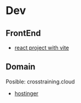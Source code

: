 # Dev

## FrontEnd

- [react project with vite](https://www.digitalocean.com/community/tutorials/how-to-set-up-a-react-project-with-vite)

## Domain

Posible: crosstraining.cloud

- [hostinger](https://www.hostinger.es/comprar-dominio?ppc_campaign=google_search_generic_domains&bidkw=dominio&lo=9181130&gad_source=1&gclid=Cj0KCQjw3ZayBhDRARIsAPWzx8oHvxixBloD5ERDyg5tAhwpiOi0rwNGqXvLgF3flgajkcDIZEk12g4aAr5dEALw_wcB)
